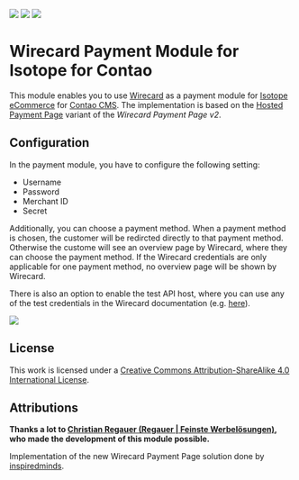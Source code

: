 [![](https://img.shields.io/maintenance/yes/2020.svg)](https://github.com/wangaz/contao-isotope-wirecard)
[![](https://img.shields.io/packagist/v/wangaz/contao-isotope-wirecard.svg)](https://packagist.org/packages/wangaz/contao-isotope-wirecard)
[![](https://img.shields.io/packagist/dt/wangaz/contao-isotope-wirecard.svg)](https://packagist.org/packages/wangaz/contao-isotope-wirecard)

Wirecard Payment Module for Isotope for Contao
======================

This module enables you to use [Wirecard](http://www.wirecard.com) as a payment module for [Isotope eCommerce](https://isotopeecommerce.org) for [Contao CMS](https://contao.org). The implementation is based on the [Hosted Payment Page](https://document-center.wirecard.com/display/PTD/Hosted+Payment+Page) variant of the _Wirecard Payment Page v2_.

## Configuration

In the payment module, you have to configure the following setting:

* Username
* Password
* Merchant ID
* Secret

Additionally, you can choose a payment method. When a payment method is chosen, the customer will be redircted directly to that payment method. Otherwise the custome will see an overview page by Wirecard, where they can choose the payment method. If the Wirecard credentials are only applicable for one payment method, no overview page will be shown by Wirecard.

There is also an option to enable the test API host, where you can use any of the test credentials in the Wirecard documentation (e.g. [here](https://document-center.wirecard.com/display/PTD/HPP+Integration#HPPIntegration-SetupandTestCredentials)).

![](https://raw.githubusercontent.com/wangaz/contao-isotope-wirecard/contao4/screenshot.png)

## License

This work is licensed under a [Creative Commons Attribution-ShareAlike 4.0 International License](http://creativecommons.org/licenses/by-sa/4.0/).

## Attributions

__Thanks a lot to [Christian Regauer (Regauer | Feinste Werbelösungen)](http://www.regauer.at), who made the development of this module possible.__

Implementation of the new Wirecard Payment Page solution done by [inspiredminds](https://github.com/inspiredminds).

